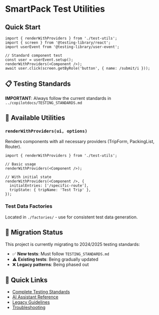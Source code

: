 # SmartPack Test Utilities

## Quick Start

```tsx
import { renderWithProviders } from './test-utils';
import { screen } from '@testing-library/react';
import userEvent from '@testing-library/user-event';

// Standard component test
const user = userEvent.setup();
renderWithProviders(<Component />);
await user.click(screen.getByRole('button', { name: /submit/i }));
```

## 📋 **Testing Standards**

**IMPORTANT**: Always follow the current standards in `../copilotdocs/TESTING_STANDARDS.md`

## 🔧 **Available Utilities**

### `renderWithProviders(ui, options)`

Renders components with all necessary providers (TripForm, PackingList, Router).

```tsx
import { renderWithProviders } from './test-utils';

// Basic usage
renderWithProviders(<Component />);

// With initial state
renderWithProviders(<Component />, {
  initialEntries: ['/specific-route'],
  tripState: { tripName: 'Test Trip' },
});
```

### Test Data Factories

Located in `./factories/` - use for consistent test data generation.

## 🚨 **Migration Status**

This project is currently migrating to 2024/2025 testing standards:

- ✅ **New tests**: Must follow `TESTING_STANDARDS.md`
- ⚠️ **Existing tests**: Being gradually updated
- ❌ **Legacy patterns**: Being phased out

## 🔗 **Quick Links**

- [Complete Testing Standards](../copilotdocs/TESTING_STANDARDS.md)
- [AI Assistant Reference](../.github/prompts/test-standards.prompt.md)
- [Legacy Guidelines](../copilotdocs/TESTING_GUIDELINES.md)
- [Troubleshooting](../copilotdocs/TROUBLESHOOTING.md)
